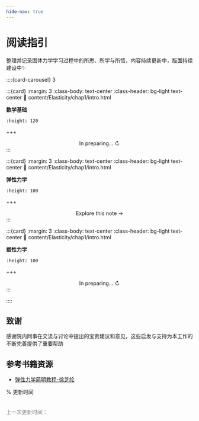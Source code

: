 ```yaml
---
hide-nav: true
---
```


# 阅读指引

整理并记录固体力学学习过程中的所思、所学与所悟，内容持续更新中，版面持续建设中✨

::::{card-carousel} 3

:::{card}
:margin: 3
:class-body: text-center
:class-header: bg-light text-center
:link: content/Elasticity/chap1/intro.html

**数学基础**

```{image} images/Cover/math2.png
:height: 120
```

+++
<div style="text-align: center;">
In preparing... ↻
</div>
:::

:::{card}
:margin: 3
:class-body: text-center
:class-header: bg-light text-center
:link: content/Elasticity/chap1/intro.html

**弹性力学**

```{image} https://python.quantecon.org/_static/qe-logo-large.png
:height: 100
```

+++
<div style="text-align: center;">
Explore this note &rarr;
</div>
:::

:::{card}
:margin: 3
:class-body: text-center
:class-header: bg-light text-center
:link: content/Elasticity/chap1/intro.html

**塑性力学**

```{image} https://python.quantecon.org/_static/qe-logo-large.png
:height: 100
```

+++
<div style="text-align: center;">
In preparing... ↻
</div>
:::

::::


## 致谢

感谢院内同事在交流与讨论中提出的宝贵建议和意见，这些启发与支持为本工作的不断完善提供了重要帮助


## 参考书籍资源
- [弹性力学简明教程-徐芝纶](https://github.com/OpenDigitalTwin-Dev/SolidMechanics/blob/main/refbook/%E5%BC%B9%E6%80%A7%E5%8A%9B%E5%AD%A6%E7%AE%80%E6%98%8E%E6%95%99%E7%A8%8B-%E5%BE%90%E8%8A%9D%E7%BA%B6.pdf)

% 更新时间
<br><br><br>
<span style="font-family: Arial, sans-serif; color: gray;">
  上一次更新时间：<span id="update-time"></span>
</span>

<script>
  document.getElementById("update-time").innerText = new Date().toLocaleString();
</script>
